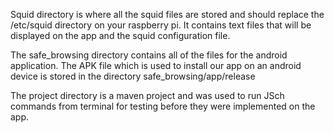 Squid directory is where all the squid files are stored and should replace the /etc/squid directory on your raspberry pi. It contains
text files that will be displayed on the app and the squid configuration file.

The safe_browsing directory contains all of the files for the android application.
The APK file which is used to install our app on an android device is stored in the directory safe_browsing/app/release

The project directory is a maven project and was used to run JSch commands from terminal for testing before they were implemented 
on the app.
